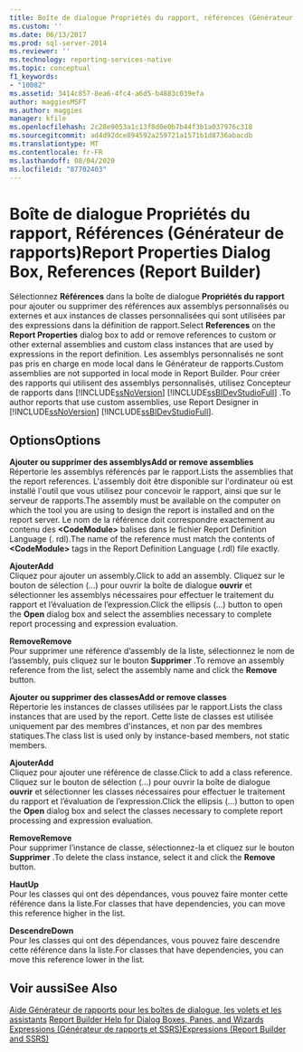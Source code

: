```yaml
---
title: Boîte de dialogue Propriétés du rapport, références (Générateur de rapports) | Microsoft Docs
ms.custom: ''
ms.date: 06/13/2017
ms.prod: sql-server-2014
ms.reviewer: ''
ms.technology: reporting-services-native
ms.topic: conceptual
f1_keywords:
- "10082"
ms.assetid: 3414c857-8ea6-4fc4-a6d5-b4883c039efa
author: maggiesMSFT
ms.author: maggies
manager: kfile
ms.openlocfilehash: 2c28e9053a1c13f8d0e0b7b44f3b1a037976c318
ms.sourcegitcommit: ad4d92dce894592a259721a1571b1d8736abacdb
ms.translationtype: MT
ms.contentlocale: fr-FR
ms.lasthandoff: 08/04/2020
ms.locfileid: "87702403"
---
```

# <a name="report-properties-dialog-box-references-report-builder"></a><span data-ttu-id="a8779-102">Boîte de dialogue Propriétés du rapport, Références (Générateur de rapports)</span><span class="sxs-lookup"><span data-stu-id="a8779-102">Report Properties Dialog Box, References (Report Builder)</span></span>
  <span data-ttu-id="a8779-103">Sélectionnez **Références** dans la boîte de dialogue **Propriétés du rapport** pour ajouter ou supprimer des références aux assemblys personnalisés ou externes et aux instances de classes personnalisées qui sont utilisées par des expressions dans la définition de rapport.</span><span class="sxs-lookup"><span data-stu-id="a8779-103">Select **References** on the **Report Properties** dialog box to add or remove references to custom or other external assemblies and custom class instances that are used by expressions in the report definition.</span></span> <span data-ttu-id="a8779-104">Les assemblys personnalisés ne sont pas pris en charge en mode local dans le Générateur de rapports.</span><span class="sxs-lookup"><span data-stu-id="a8779-104">Custom assemblies are not supported in local mode in Report Builder.</span></span> <span data-ttu-id="a8779-105">Pour créer des rapports qui utilisent des assemblys personnalisés, utilisez Concepteur de rapports dans [!INCLUDE[ssNoVersion](../includes/ssnoversion-md.md)] [!INCLUDE[ssBIDevStudioFull](../includes/ssbidevstudiofull-md.md)] .</span><span class="sxs-lookup"><span data-stu-id="a8779-105">To author reports that use custom assemblies, use Report Designer in [!INCLUDE[ssNoVersion](../includes/ssnoversion-md.md)] [!INCLUDE[ssBIDevStudioFull](../includes/ssbidevstudiofull-md.md)].</span></span>  
  
## <a name="options"></a><span data-ttu-id="a8779-106">Options</span><span class="sxs-lookup"><span data-stu-id="a8779-106">Options</span></span>  
 <span data-ttu-id="a8779-107">**Ajouter ou supprimer des assemblys**</span><span class="sxs-lookup"><span data-stu-id="a8779-107">**Add or remove assemblies**</span></span>  
 <span data-ttu-id="a8779-108">Répertorie les assemblys référencés par le rapport.</span><span class="sxs-lookup"><span data-stu-id="a8779-108">Lists the assemblies that the report references.</span></span> <span data-ttu-id="a8779-109">L'assembly doit être disponible sur l'ordinateur où est installé l'outil que vous utilisez pour concevoir le rapport, ainsi que sur le serveur de rapports.</span><span class="sxs-lookup"><span data-stu-id="a8779-109">The assembly must be available on the computer on which the tool you are using to design the report is installed and on the report server.</span></span> <span data-ttu-id="a8779-110">Le nom de la référence doit correspondre exactement au contenu des **\<CodeModule>** balises dans le fichier Report Definition Language (. rdl).</span><span class="sxs-lookup"><span data-stu-id="a8779-110">The name of the reference must match the contents of **\<CodeModule>** tags in the Report Definition Language (.rdl) file exactly.</span></span>  
  
 <span data-ttu-id="a8779-111">**Ajouter**</span><span class="sxs-lookup"><span data-stu-id="a8779-111">**Add**</span></span>  
 <span data-ttu-id="a8779-112">Cliquez pour ajouter un assembly.</span><span class="sxs-lookup"><span data-stu-id="a8779-112">Click to add an assembly.</span></span> <span data-ttu-id="a8779-113">Cliquez sur le bouton de sélection (...) pour ouvrir la boîte de dialogue **ouvrir** et sélectionner les assemblys nécessaires pour effectuer le traitement du rapport et l’évaluation de l’expression.</span><span class="sxs-lookup"><span data-stu-id="a8779-113">Click the ellipsis (...) button to open the **Open** dialog box and select the assemblies necessary to complete report processing and expression evaluation.</span></span>  
  
 <span data-ttu-id="a8779-114">**Remove**</span><span class="sxs-lookup"><span data-stu-id="a8779-114">**Remove**</span></span>  
 <span data-ttu-id="a8779-115">Pour supprimer une référence d’assembly de la liste, sélectionnez le nom de l’assembly, puis cliquez sur le bouton **Supprimer** .</span><span class="sxs-lookup"><span data-stu-id="a8779-115">To remove an assembly reference from the list, select the assembly name and click the **Remove** button.</span></span>  
  
 <span data-ttu-id="a8779-116">**Ajouter ou supprimer des classes**</span><span class="sxs-lookup"><span data-stu-id="a8779-116">**Add or remove classes**</span></span>  
 <span data-ttu-id="a8779-117">Répertorie les instances de classes utilisées par le rapport.</span><span class="sxs-lookup"><span data-stu-id="a8779-117">Lists the class instances that are used by the report.</span></span> <span data-ttu-id="a8779-118">Cette liste de classes est utilisée uniquement par des membres d'instances, et non par des membres statiques.</span><span class="sxs-lookup"><span data-stu-id="a8779-118">The class list is used only by instance-based members, not static members.</span></span>  
  
 <span data-ttu-id="a8779-119">**Ajouter**</span><span class="sxs-lookup"><span data-stu-id="a8779-119">**Add**</span></span>  
 <span data-ttu-id="a8779-120">Cliquez pour ajouter une référence de classe.</span><span class="sxs-lookup"><span data-stu-id="a8779-120">Click to add a class reference.</span></span> <span data-ttu-id="a8779-121">Cliquez sur le bouton de sélection (...) pour ouvrir la boîte de dialogue **ouvrir** et sélectionner les classes nécessaires pour effectuer le traitement du rapport et l’évaluation de l’expression.</span><span class="sxs-lookup"><span data-stu-id="a8779-121">Click the ellipsis (...) button to open the **Open** dialog box and select the classes necessary to complete report processing and expression evaluation.</span></span>  
  
 <span data-ttu-id="a8779-122">**Remove**</span><span class="sxs-lookup"><span data-stu-id="a8779-122">**Remove**</span></span>  
 <span data-ttu-id="a8779-123">Pour supprimer l’instance de classe, sélectionnez-la et cliquez sur le bouton **Supprimer** .</span><span class="sxs-lookup"><span data-stu-id="a8779-123">To delete the class instance, select it and click the **Remove** button.</span></span>  
  
 <span data-ttu-id="a8779-124">**Haut**</span><span class="sxs-lookup"><span data-stu-id="a8779-124">**Up**</span></span>  
 <span data-ttu-id="a8779-125">Pour les classes qui ont des dépendances, vous pouvez faire monter cette référence dans la liste.</span><span class="sxs-lookup"><span data-stu-id="a8779-125">For classes that have dependencies, you can move this reference higher in the list.</span></span>  
  
 <span data-ttu-id="a8779-126">**Descendre**</span><span class="sxs-lookup"><span data-stu-id="a8779-126">**Down**</span></span>  
 <span data-ttu-id="a8779-127">Pour les classes qui ont des dépendances, vous pouvez faire descendre cette référence dans la liste.</span><span class="sxs-lookup"><span data-stu-id="a8779-127">For classes that have dependencies, you can move this reference lower in the list.</span></span>  
  
## <a name="see-also"></a><span data-ttu-id="a8779-128">Voir aussi</span><span class="sxs-lookup"><span data-stu-id="a8779-128">See Also</span></span>  
 <span data-ttu-id="a8779-129">[Aide Générateur de rapports pour les boîtes de dialogue, les volets et les assistants](../../2014/reporting-services/report-builder-help-for-dialog-boxes-panes-and-wizards.md) </span><span class="sxs-lookup"><span data-stu-id="a8779-129">[Report Builder Help for Dialog Boxes, Panes, and Wizards](../../2014/reporting-services/report-builder-help-for-dialog-boxes-panes-and-wizards.md) </span></span>  
 [<span data-ttu-id="a8779-130">Expressions &#40;Générateur de rapports et SSRS&#41;</span><span class="sxs-lookup"><span data-stu-id="a8779-130">Expressions &#40;Report Builder and SSRS&#41;</span></span>](report-design/expressions-report-builder-and-ssrs.md)  
  
  
